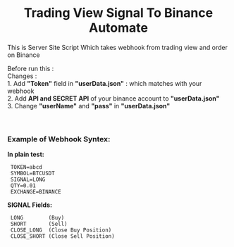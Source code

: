 <h1 align="center">Trading View Signal To Binance Automate</h1>
 
 This is Server Site Script Which takes webhook from trading view and order on Binance


Before run this : <br>
  Changes : <br>
      1. Add **"Token"** field in **"userData.json"** : which matches with your webhook <br>
      2. Add **API and SECRET API** of your binance account to **"userData.json"** <br>
      3. Change **"userName"** and **"pass"** in **"userData.json"** <br>
 <br></br>
 <h3>
 Example of Webhook Syntex:
</h3>
 
   **In plain test:**
    
     TOKEN=abcd
     SYMBOL=BTCUSDT
     SIGNAL=LONG
     QTY=0.01
     EXCHANGE=BINANCE
  
   **SIGNAL Fields:**
     
     LONG        (Buy)
     SHORT       (Sell)
     CLOSE_LONG  (Close Buy Position)
     CLOSE_SHORT (Close Sell Position)
     
